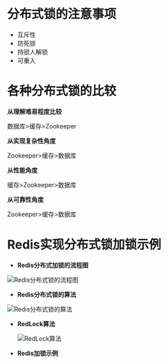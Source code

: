 # 分布式锁的注意事项 

- 互斥性
- 防死锁
- 持锁人解锁
- 可重入

# 各种分布式锁的比较

**从理解难易程度比较**

数据库>缓存>Zookeeper

**从实现复杂性角度**

Zookeeper>缓存>数据库

**从性能角度**

缓存>Zookeeper>数据库

**从可靠性角度**

Zookeeper>缓存>数据库

# Redis实现分布式锁加锁示例

- **Redis分布式加锁的流程图**

![Redis分布式锁的流程图](C:\Users\tony\Desktop\锁的介绍以及分布式锁的讲解\Redis分布式锁的流程图.png)

- **Redis分布式锁的算法**

![Redis分布式锁的算法](C:\Users\tony\Desktop\锁的介绍以及分布式锁的讲解\Redis分布式锁的算法.png)



- **RedLock算法**

  ![RedLock算法](C:\Users\tony\Desktop\锁的介绍以及分布式锁的讲解\RedLock算法.png)

- **Redis加锁示例**

```

```

